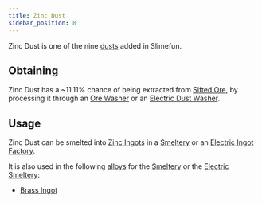 ```yaml
---
title: Zinc Dust
sidebar_position: 8
---
```


Zinc Dust is one of the nine [dusts](/docs/Slimefun/Resources/Dusts) added in Slimefun.

## Obtaining

Zinc Dust has a ~11.11% chance of being extracted from [Sifted Ore](Sifted-Ore), by processing it through an [Ore Washer](Ore-Washer) or an [Electric Dust Washer](Electric-Dust-Washer).

## Usage

Zinc Dust can be smelted into [Zinc Ingots](Zinc-Ingot) in a [Smeltery](Smeltery) or an [Electric Ingot Factory](Electric-Ingot-Factory).

It is also used in the following [alloys](Ingots#Alloys) for the [Smeltery](Smeltery) or the [Electric Smeltery](Electric-Smeltery):

* [Brass Ingot](Brass-Ingot)
